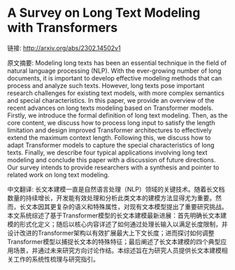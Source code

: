 # A Survey on Long Text Modeling with Transformers

链接: http://arxiv.org/abs/2302.14502v1

原文摘要:
Modeling long texts has been an essential technique in the field of natural
language processing (NLP). With the ever-growing number of long documents, it
is important to develop effective modeling methods that can process and analyze
such texts. However, long texts pose important research challenges for existing
text models, with more complex semantics and special characteristics. In this
paper, we provide an overview of the recent advances on long texts modeling
based on Transformer models. Firstly, we introduce the formal definition of
long text modeling. Then, as the core content, we discuss how to process long
input to satisfy the length limitation and design improved Transformer
architectures to effectively extend the maximum context length. Following this,
we discuss how to adapt Transformer models to capture the special
characteristics of long texts. Finally, we describe four typical applications
involving long text modeling and conclude this paper with a discussion of
future directions. Our survey intends to provide researchers with a synthesis
and pointer to related work on long text modeling.

中文翻译:
长文本建模一直是自然语言处理（NLP）领域的关键技术。随着长文档数量的持续增长，开发能有效处理和分析此类文本的建模方法显得尤为重要。然而，长文本因其更复杂的语义和特殊属性，对现有文本模型提出了重要研究挑战。本文系统综述了基于Transformer模型的长文本建模最新进展：首先明确长文本建模的形式化定义；随后以核心内容详述了如何通过处理长输入以满足长度限制，并设计改进的Transformer架构以有效扩展最大上下文长度；进而探讨如何调整Transformer模型以捕捉长文本的特殊特征；最后阐述了长文本建模的四个典型应用场景，并通过未来研究方向讨论作结。本综述旨在为研究人员提供长文本建模相关工作的系统性梳理与研究指引。
